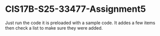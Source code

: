 # CIS17B-S25-33477-Assignment5

Just run the code it is preloaded with a sample code. It addes a few items then check a list to make sure they were added.